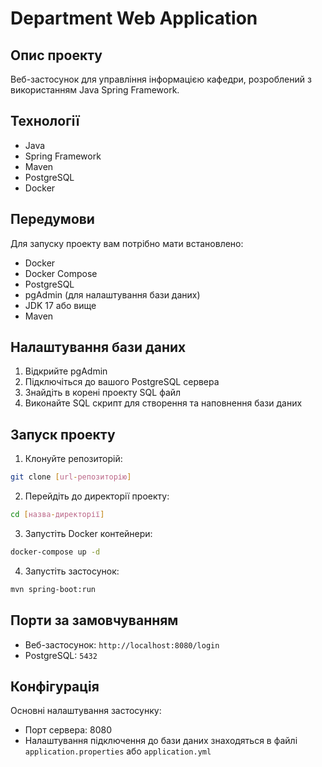 # Department Web Application

## Опис проекту
Веб-застосунок для управління інформацією кафедри, розроблений з використанням Java Spring Framework.

## Технології
- Java
- Spring Framework
- Maven
- PostgreSQL
- Docker

## Передумови
Для запуску проекту вам потрібно мати встановлено:
- Docker
- Docker Compose
- PostgreSQL
- pgAdmin (для налаштування бази даних)
- JDK 17 або вище
- Maven

## Налаштування бази даних
1. Відкрийте pgAdmin
2. Підключіться до вашого PostgreSQL сервера
3. Знайдіть в корені проекту SQL файл
4. Виконайте SQL скрипт для створення та наповнення бази даних

## Запуск проекту
1. Клонуйте репозиторій:
```bash
git clone [url-репозиторію]
```

2. Перейдіть до директорії проекту:
```bash
cd [назва-директорії]
```

3. Запустіть Docker контейнери:
```bash
docker-compose up -d
```

4. Запустіть застосунок:
```bash
mvn spring-boot:run
```

## Порти за замовчуванням
- Веб-застосунок: `http://localhost:8080/login`
- PostgreSQL: `5432`


## Конфігурація
Основні налаштування застосунку:
- Порт сервера: 8080
- Налаштування підключення до бази даних знаходяться в файлі `application.properties` або `application.yml`
